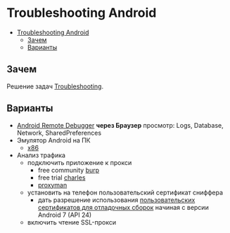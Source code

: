 # Troubleshooting Android

- [Troubleshooting Android](#troubleshooting-android)
	- [Зачем](#зачем)
	- [Варианты](#варианты)

## Зачем

Решение задач [Troubleshooting](../troubleshooting.md).

## Варианты

- [Android Remote Debugger](https://habr.com/ru/articles/488514/) __через Браузер__ просмотр: Logs, Database, Network, SharedPreferences
- Эмулятор Android на ПК
  - [x86](https://www.android-x86.org/installhowto.html)
- Анализ трафика
  - подключить приложение к прокси
    - free community [burp](https://portswigger.net/burp/communitydownload)
    - free trial [charles](https://www.charlesproxy.com/)
    - [proxyman](todo)
  - установить на телефон пользовательский сертификат сниффера
    - дать разрешение использования [пользовательских сертификатов для отладочных сборок](https://www.performance-lab.ru/blog/traffik-mobilnogo-prilozheniya) начиная с версии Android 7 (API 24)
  - включить чтение SSL-прокси
